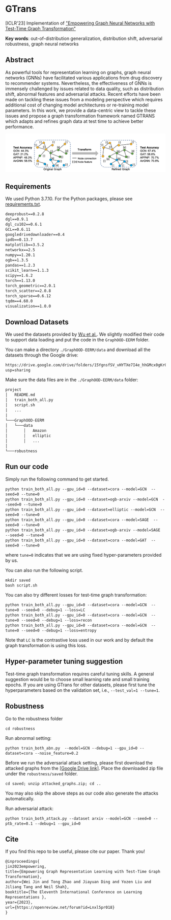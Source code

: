 # GTrans


[ICLR'23] Implementation of ["Empowering Graph Neural Networks with Test-Time Graph Transformation"](https://openreview.net/pdf?id=Lnxl5pr018)

**Key words**: out-of-distribution generalization, distribution shift, adversarial robustness, graph neural networks

Abstract
----
As powerful tools for representation learning on graphs, graph neural networks (GNNs) have facilitated various applications from drug discovery to recommender systems. Nevertheless, the effectiveness of GNNs is immensely challenged by issues related to data quality, such as distribution shift, abnormal features and adversarial attacks. Recent efforts have been made on tackling these issues from a modeling perspective which requires additional cost of changing model architectures or re-training model parameters. In this work, we provide a data-centric view to tackle these issues and propose a graph transformation framework named GTRANS which adapts and refines graph data at test time to achieve better performance. 


<div align=center><img src="https://github.com/ChandlerBang/GTrans/blob/main/GTrans.png" width="800"/></div>

## Requirements
We used Python 3.7.10. For the Python packages, please see [requirements.txt]().
```
deeprobust==0.2.8
dgl==0.9.1
dgl_cu102==0.6.1
GCL==0.6.11
googledrivedownloader==0.4
ipdb==0.13.7
matplotlib==3.5.2
networkx==2.5
numpy==1.20.1
ogb==1.3.5
pandas==1.2.3
scikit_learn==1.1.3
scipy==1.6.2
torch==1.13.0
torch_geometric==2.0.1
torch_scatter==2.0.8
torch_sparse==0.6.12
tqdm==4.60.0
visualization==1.0.0
```

## Download Datasets
We used the datasets provided by [Wu et al.](https://github.com/qitianwu/GraphOOD-EERM). We slightly modified their code to support data loading and put the code in the `GraphOOD-EERM` folder. 

You can make a directory `./GraphOOD-EERM/data` and download all the datasets through the Google drive:
```
https://drive.google.com/drive/folders/15YgnsfSV_vHYTXe7I4e_hhGMcx0gKrO8?usp=sharing
```
Make sure the data files are in the `./GraphOOD-EERM/data` folder:
```
project
│   README.md
│   train_both_all.py
│   script.sh
|   ...
|
└───GraphOOD-EERM
│   └───data
│       │   Amazon
│       │   elliptic
│       │   ...
│   
└───robustness
```


## Run our code
Simply run the following command to get started.
```
python train_both_all.py --gpu_id=0 --dataset=cora --model=GCN  --seed=0 --tune=0
python train_both_all.py --gpu_id=0 --dataset=ogb-arxiv --model=GCN  --seed=0 --tune=0
python train_both_all.py --gpu_id=0 --dataset=elliptic --model=GCN  --seed=0 --tune=0
python train_both_all.py --gpu_id=0 --dataset=cora --model=SAGE  --seed=0 --tune=0
python train_both_all.py --gpu_id=0 --dataset=ogb-arxiv --model=SAGE  --seed=0 --tune=0
python train_both_all.py --gpu_id=0 --dataset=cora --model=GAT  --seed=0 --tune=0
```
where `tune=0` indicates that we are using fixed hyper-parameters provided by us.

You can also run the following script.
```
mkdir saved
bash script.sh 
```
You can also try different losses for test-time graph transformation:
```
python train_both_all.py --gpu_id=0 --dataset=cora --model=GCN  --tune=0 --seed=0 --debug=1 --loss=LC
python train_both_all.py --gpu_id=0 --dataset=cora --model=GCN  --tune=0 --seed=0 --debug=1 --loss=recon
python train_both_all.py --gpu_id=0 --dataset=cora --model=GCN  --tune=0 --seed=0 --debug=1 --loss=entropy
```
Note that `LC` is the contrastive loss used in our work and by default the graph transformation is using this loss.

## Hyper-parameter tuning suggestion
Test-time graph transformation requires careful tuning skills. A general suggestion would be to choose small learning rate and small training epochs. If you are using GTrans for other datasets, please first tune the hyperparameters based on the validation set, i.e., `--test_val=1 --tune=1`.


## Robustness
Go to the robustness folder
```
cd robustness
```


Run abnormal setting:
```
python train_both_abn.py  --model=GCN --debug=1 --gpu_id=0 --dataset=cora --noise_feature=0.2
```
Before we run the adversarial attack setting, please first download the attacked graphs from the [[Google Drive link]](https://drive.google.com/file/d/1CVyO8v6NQcuFOkyOHtyXxvnHM5eNGIwU/view?usp=share_link). Place the downloaded zip file under the `robustness/saved` folder. 
```
cd saved; unzip attacked_graphs.zip; cd ..
```
You may also skip the above steps as our code also generate the attacks automatically.

Run adversarial attack:
```
python train_both_attack.py --dataset arxiv --model=GCN --seed=0 --ptb_rate=0.1 --debug=1 --gpu_id=0
```

## Cite
If you find this repo to be useful, please cite our paper. Thank you!
```
@inproceedings{
jin2023empowering,
title={Empowering Graph Representation Learning with Test-Time Graph Transformation},
author={Wei Jin and Tong Zhao and Jiayuan Ding and Yozen Liu and Jiliang Tang and Neil Shah},
booktitle={The Eleventh International Conference on Learning Representations },
year={2023},
url={https://openreview.net/forum?id=Lnxl5pr018}
}
```
